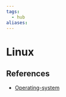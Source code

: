 ```yaml
---
tags:
  - hub
aliases:
---
```


# Linux

<!--
	This can be empty
	This can be an index
	This can be it's own note
-->

## References

- [Operating-system](Operating-system.md)
